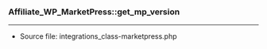 ### Affiliate_WP_MarketPress::get_mp_version

----

- Source file: integrations_class-marketpress.php